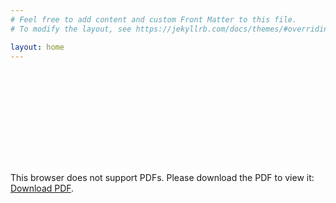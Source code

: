 ```yaml
---
# Feel free to add content and custom Front Matter to this file.
# To modify the layout, see https://jekyllrb.com/docs/themes/#overriding-theme-defaults

layout: home
---
```


<object data="https://giordcer.github.io/assets/GCResume.pdf" type="application/pdf" width="100%" height="900px">
    <embed src="https://giordcer.github.io/assets/GCResume.pdf">
        <p>This browser does not support PDFs. Please download the PDF to view it: <a href="https://giordcer.github.io/assets/GCResume.pdf">Download PDF</a>.</p>
    </embed>
</object>
